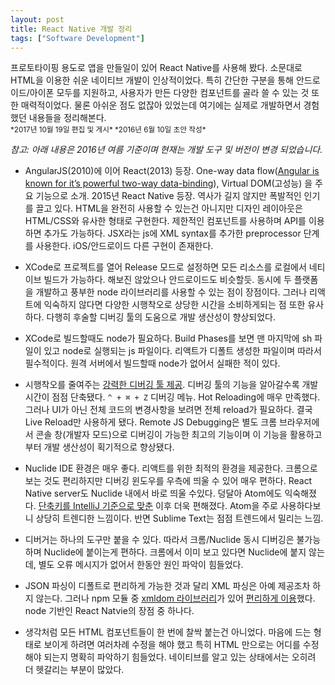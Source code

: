 ```yaml
---
layout: post
title: React Native 개발 정리
tags: ["Software Development"]
---
```


<div class="message">
프로토타이핑 용도로 앱을 만들일이 있어 React Native를 사용해 봤다. 소문대로 HTML을 이용한 쉬운 네이티브 개발이 인상적이었다. 특히 간단한 구분을 통해 안드로이드/아이폰 모두를 지원하고, 사용자가 만든 다양한 컴포넌트를 골라 쓸 수 있는 것 또한 매력적이었다. 물론 아쉬운 점도 없잖아 있었는데 여기에는 실제로 개발하면서 경험했던 내용들을 정리해본다.
</div>

<small>
*2017년 10월 19일 편집 및 게시*  
*2016년 6월 10일 초안 작성*
</small>

*참고: 아래 내용은 2016년 여름 기준이며 현재는 개발 도구 및 버전이 변경 되었습니다.*

- AngularJS(2010)에 이어 React(2013) 등장. One-way data flow([Angular is known for it’s powerful two-way data-binding](https://toddmotto.com/one-way-data-binding-in-angular-1-5/)), Virtual DOM(고성능) 을 주요 기능으로 소개. 2015년 React Native 등장. 역사가 길지 않지만 폭발적인 인기를 끌고 있다. HTML을 완전히 사용할 수 있는건 아니지만 디자인 레이아웃은 HTML/CSS와 유사한 형태로 구현한다. 제한적인 컴포넌트를 사용하며 API를 이용하면 추가도 가능하다. JSX라는 js에 XML syntax를 추가한 preprocessor 단계를 사용한다. iOS/안드로이드 다른 구현이 존재한다.

- XCode로 프로젝트를 열어 Release 모드로 설정하면 모든 리소스를 로컬에서 네티이브 빌드가 가능하다. 해보진 않았으나 안드로이드도 비슷할듯. 동시에 두 플랫폼을 개발하고 풍부한 node 라이브러리를 사용할 수 있는 점이 장점이다. 그러나 리액트에 익숙하지 않다면 다양한 시행착오로 상당한 시간을 소비하게되는 점 또한 유사하다. 다행히 후술할 디버깅 툴의 도움으로 개발 생산성이 향상되었다.

- XCode로 빌드할때도 node가 필요하다. Build Phases를 보면 맨 마지막에 sh 파일이 있고 node로 실행되는 js 파일이다. 리액트가 디폴트 생성한 파일이며 따라서 필수적이다. 원격 서버에서 빌드할때 node가 없어서 실패한 적이 있다.

- 시행착오를 줄여주는 [강력한 디버깅 툴 제공](https://facebook.github.io/react-native/docs/debugging.html). 디버깅 툴의 기능을 알아갈수록 개발 시간이 점점 단축됐다. `^ + ⌘ + Z` 디버깅 메뉴. Hot Reloading에 매우 만족했다. 그러나 UI가 아닌 전체 코드의 변경사항을 보려면 전체 reload가 필요하다. 결국 Live Reload만 사용하게 됐다. Remote JS Debugging은 별도 크롬 브라우저에서 콘솔 창(개발자 모드)으로 디버깅이 가능한 최고의 기능이며 이 기능을 활용하고 부터 개발 생산성이 획기적으로 향상됐다.

- Nuclide IDE 환경은 매우 좋다. 리액트를 위한 최적의 환경을 제공한다. 크롬으로 보는 것도 편리하지만 디버깅 윈도우를 우측에 띄울 수 있어 매우 편하다. React Native server도 Nuclide 내에서 바로 띄울 수있다. 덩달아 Atom에도 익숙해졌다. [단축키를 IntelliJ 기준으로 맞춘](https://atom.io/packages/intellij-idea-keymap) 이후 더욱 편해졌다. Atom을 주로 사용하다보니 상당히 트렌디한 느낌이다. 반면 Sublime Text는 점점 트렌드에서 밀리는 느낌.

- 디버거는 하나의 도구만 붙을 수 있다. 따라서 크롬/Nuclide 동시 디버깅은 불가능하며 Nuclide에 붙이는게 편하다. 크롬에서 이미 보고 있다면 Nuclide에 붙지 않는데, 별도 오류 메시지가 없어서 한동안 원인 파악이 힘들었다.

- JSON 파싱이 디폴트로 편리하게 가능한 것과 달리 XML 파싱은 아예 제공조차 하지 않는다. 그러나 npm 모듈 중 [xmldom 라이브러리](https://stackoverflow.com/questions/29805704/react-native-fetch-xml-data)가 있어 [편리하게 이용](https://github.com/kaich/ASReact/blob/master/App/Main/TypePage.js)했다. node 기반인 React Natvie의 장점 중 하나다.

- 생각처럼 모든 HTML 컴포넌트들이 한 번에 찰싹 붙는건 아니었다. 마음에 드는 형태로 보이게 하려면 여러차례 수정을 해야 했고 특히 HTML 만으로는 어디를 수정해야 되는지 명확히 파악하기 힘들었다. 네이티브를 알고 있는 상태에서는 오히려 더 헷갈리는 부분이 많았다.
